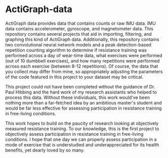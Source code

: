 # ActiGraph-data
ActiGraph data provides data that contains counts or raw IMU data. IMU data contains accelerometer, gyroscope, and magnetometer data. This repository contains several projects that aid in importing, filtering, and graphing this kind of ActiGraph data.
Additionally, this repository contains two convolutional neural network models and a peak detection-based repetition counting algorithm to determine if resistance training was performed across a day of wear-time data, what exercises were performed (out of 10 dumbbell exercises), and how many repetitions were performed across each exercise (between 8-12 repetitions). Of course, the data that you collect may differ from mine, so appropriately adjusting the parameters of the code featured in this project to your dataset may be critical.

This project could not have been completed without the guidance of Dr. Paul Hibbing and the hard work of my research assistants who helped to process this data. Without these individuals, this work would've been nothing more than a far-fetched idea by an ambitious master's student and would be far less effective for assessing participation in resistance training in free-living conditions. 

This work hopes to build on the paucity of research looking at objectively measured resistance training. To our knowledge, this is the first project to objectively assess participation in resistance training in free-living conditions. I hope that one day we can properly assess participation in a mode of exercise that is understudied and underappreciated for its health benefits, yet dearly loved by so many. 
